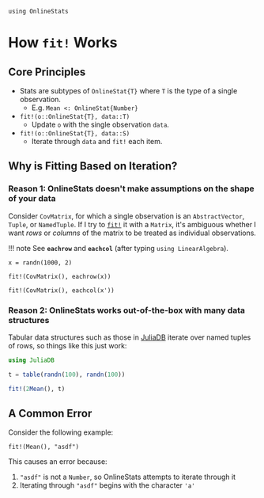 ```@setup howfitworks
using OnlineStats
```

# How `fit!` Works

## Core Principles

- Stats are subtypes of `OnlineStat{T}` where `T` is the type of a single observation.
    - E.g. `Mean <: OnlineStat{Number}`
- `fit!(o::OnlineStat{T}, data::T)`
    - Update `o` with the single observation `data`.
- `fit!(o::OnlineStat{T}, data::S)`
    - Iterate through `data` and `fit!` each item.


## Why is Fitting Based on Iteration?

### Reason 1: OnlineStats doesn't make assumptions on the shape of your data

Consider `CovMatrix`, for which a single observation is an `AbstractVector`, `Tuple`, or `NamedTuple`.
If I try to [`fit!`](@ref) it with a `Matrix`, it's ambiguous whether I want *rows* or *columns* of
the matrix to be treated as individual observations.

!!! note
    See **`eachrow`** and **`eachcol`** (after typing `using LinearAlgebra`).


```@example howfitworks
x = randn(1000, 2)

fit!(CovMatrix(), eachrow(x))

fit!(CovMatrix(), eachcol(x'))
```

### Reason 2: OnlineStats works out-of-the-box with many data structures

Tabular data structures such as those in [JuliaDB](https://github.com/JuliaComputing/JuliaDB.jl)
iterate over named tuples of rows, so things like this just work:

```julia
using JuliaDB

t = table(randn(100), randn(100))

fit!(2Mean(), t)
```


## A Common Error

Consider the following example:

```@repl howfitworks
fit!(Mean(), "asdf")
```

This causes an error because:

1. `"asdf"` is not a `Number`, so OnlineStats attempts to iterate through it
2. Iterating through `"asdf"` begins with the character `'a'`